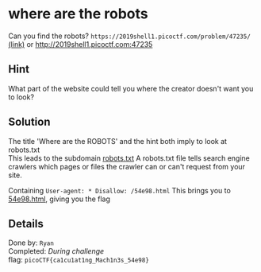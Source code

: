 # where are the robots
Can you find the robots? `https://2019shell1.picoctf.com/problem/47235/` [(link)](https://2019shell1.picoctf.com/problem/47235/) or http://2019shell1.picoctf.com:47235

## Hint
What part of the website could tell you where the creator doesn't want you to look?

## Solution
The title 'Where are the ROBOTS' and the hint both imply to look at robots.txt  
This leads to the subdomain [robots.txt](https://2019shell1.picoctf.com/problem/47235/robots.txt)
A robots.txt file tells search engine crawlers which pages or files the crawler can or can't request from your site.

Containing ```User-agent: *
Disallow: /54e98.html```
This brings you to [54e98.html](https://2019shell1.picoctf.com/problem/47235/54e98.html), giving you the flag

## Details
Done by: `Ryan`  
Completed: *During challenge*  
flag: `picoCTF{ca1cu1at1ng_Mach1n3s_54e98}`  
